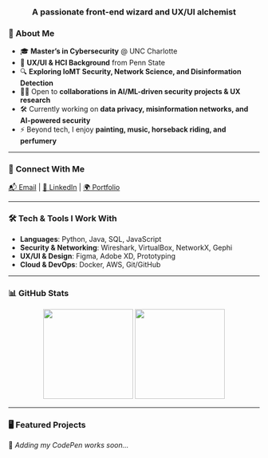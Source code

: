 <h3 align="center">A passionate front-end wizard and UX/UI alchemist</h3>



### 🚀 About Me
- 🎓 **Master’s in Cybersecurity** @ UNC Charlotte  
- 🎨 **UX/UI & HCI Background** from Penn State  
- 🔍 **Exploring IoMT Security, Network Science, and Disinformation Detection**  
- 🤝🏾 Open to **collaborations in AI/ML-driven security projects & UX research**  
- 🛠 Currently working on **data privacy, misinformation networks, and AI-powered security**  
- ⚡ Beyond tech, I enjoy **painting, music, horseback riding, and perfumery**  

---

### 🔗 **Connect With Me**
[📬 Email](mailto:aanasharma15@gmail.com) | [🔗 LinkedIn](https://www.linkedin.com/in/anasharma15/) | [🌍 Portfolio](your-portfolio-link)  

---

### 🛠 **Tech & Tools I Work With**
- **Languages**: Python, Java, SQL, JavaScript  
- **Security & Networking**: Wireshark, VirtualBox, NetworkX, Gephi  
- **UX/UI & Design**: Figma, Adobe XD, Prototyping  
- **Cloud & DevOps**: Docker, AWS, Git/GitHub  

---

### 📊 **GitHub Stats**
<p align="center">
  <img src="https://github-readme-stats.vercel.app/api?username=anasharma7&show_icons=true&theme=dark" height="180px"/>
  <img src="https://github-readme-streak-stats.herokuapp.com/?user=anasharma7&theme=dark" height="180px"/>
</p>

---

### 🖥 **Featured Projects**
🚧 *Adding my CodePen works soon...*  
